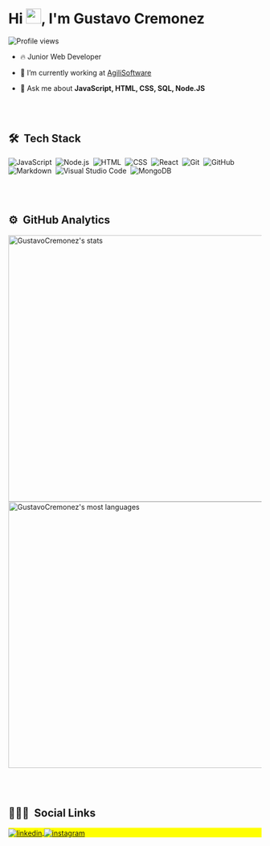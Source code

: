 <h1 align="left">Hi <img src="https://raw.githubusercontent.com/kaueMarques/kaueMarques/master/hi.gif" width="30px">, I'm Gustavo Cremonez</h1>
<p align="left"> <img src="https://komarev.com/ghpvc/?username=GustavoCremonez&color=red" alt="Profile views" /> </p>

- 🔥 Junior Web Developer 

- 🔭 I’m currently working at [AgiliSoftware](https://www.agili.com.br/)

- 💬 Ask me about **JavaScript, HTML, CSS, SQL, Node.JS**


<br><br>

## 🛠 &nbsp;Tech Stack

![JavaScript](https://img.shields.io/badge/-JavaScript-05122A?style=flat&logo=javascript)&nbsp;
![Node.js](https://img.shields.io/badge/-Node.js-05122A?style=flat&logo=node.js)&nbsp;
![HTML](https://img.shields.io/badge/-HTML-05122A?style=flat&logo=HTML5)&nbsp;
![CSS](https://img.shields.io/badge/-CSS-05122A?style=flat&logo=CSS3&logoColor=1572B6)&nbsp;
![React](https://img.shields.io/badge/-React-05122A?style=flat&logo=react)&nbsp;
![Git](https://img.shields.io/badge/-Git-05122A?style=flat&logo=git)&nbsp;
![GitHub](https://img.shields.io/badge/-GitHub-05122A?style=flat&logo=github)&nbsp;
![Markdown](https://img.shields.io/badge/-Markdown-05122A?style=flat&logo=markdown)&nbsp;
![Visual Studio Code](https://img.shields.io/badge/-Visual%20Studio%20Code-05122A?style=flat&logo=visual-studio-code&logoColor=007ACC)&nbsp;
![MongoDB](https://img.shields.io/badge/-PostgreSQL-05122A?style=flat&logo=mongodb)&nbsp;

<br><br>

## ⚙️ &nbsp;GitHub Analytics

<p align="left">
<img width="530em" src="https://github-readme-stats.vercel.app/api?username=GustavoCremonez&show_icons=true&theme=vision-friendly-dark" alt="GustavoCremonez's stats"/>
<img width="530em" src="https://github-readme-stats.vercel.app/api/top-langs/?username=GustavoCremonez&layout=compact&theme=vision-friendly-dark" alt="GustavoCremonez's most languages"/>
</p>

<br><br>

## 👨🏽‍🦲 &nbsp;Social Links

<p align="left" style="background:yellow">
<a href="https://www.linkedin.com/in/gustavocremonez/" target="_blank">
  <img align="center" src="https://img.shields.io/badge/-GustavoCremonez-05122A?style=flat&logo=linkedin" alt="linkedin"/>
</a>
<a href="https://www.instagram.com/soarescremonez/" target="_blank">
 <img align="center" src="https://img.shields.io/badge/-GustavoCremonez-05122A?style=flat&logo=instagram" alt="instagram"/>
</a>
</p>
